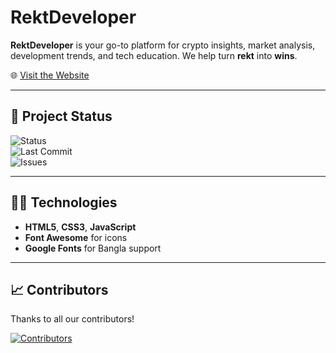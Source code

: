 # RektDeveloper

**RektDeveloper** is your go-to platform for crypto insights, market analysis, development trends, and tech education. We help turn **rekt** into **wins**.

🌐 [Visit the Website](https://rekt-developer.github.io)

---

## 🚧 Project Status

![Status](https://img.shields.io/badge/status-active-brightgreen.svg)  
![Last Commit](https://img.shields.io/github/last-commit/Rekt-Developer/rekt-developer.github.io)  
![Issues](https://img.shields.io/github/issues/Rekt-Developer/rekt-developer.github.io)

---

## 🧑‍💻 Technologies

- **HTML5**, **CSS3**, **JavaScript**
- **Font Awesome** for icons
- **Google Fonts** for Bangla support

---

## 📈 Contributors

Thanks to all our contributors!

[![Contributors](https://contrib.rocks/image?repo=Rekt-Developer/rekt-developer.github.io)](https://github.com/Rekt-Developer/rekt-developer.github.io/graphs/contributors)
